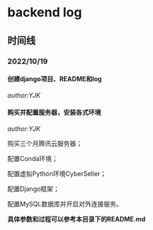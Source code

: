 # backend log

## 时间线

### 2022/10/19

#### 创建django项目、README和log

*author:YJK*

#### 购买并配置服务器，安装各式环境

*author:YJK*

购买三个月腾讯云服务器；

配置Conda环境；

配置虚拟Python环境CyberSeller；

配置Django框架；

配置MySQL数据库并开启对外连接服务。

**具体参数和过程可以参考本目录下的README.md**



